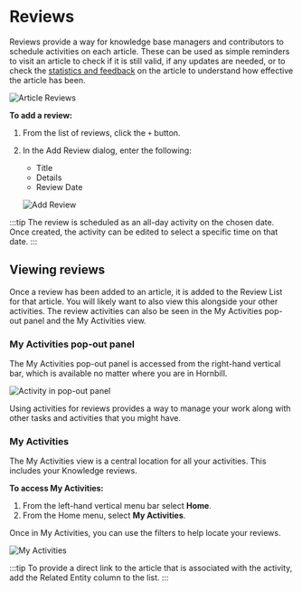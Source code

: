 # Reviews
Reviews provide a way for knowledge base managers and contributors to schedule activities on each article. These can be used as simple reminders to visit an article to check if it is still valid, if any updates are needed, or to check the [statistics and feedback](/servicemanager-user-guide/knowledge/knowledge-bases/articles/statistics) on the article to understand how effective the article has been. 

![Article Reviews](_books/servicemanager-user-guide/knowledge/images/review-list.png)

**To add a review:**
1. From the list of reviews, click the `+` button.
1. In the Add Review dialog, enter the following:
    * Title
    * Details
    * Review Date

    ![Add Review](_books/servicemanager-user-guide/knowledge/images/add-review.png)

:::tip
The review is scheduled as an all-day activity on the chosen date.  Once created, the activity can be edited to select a specific time on that date.
:::

## Viewing reviews
Once a review has been added to an article, it is added to the Review List for that article.  You will likely want to also view this alongside your other activities. The review activities can also be seen in the My Activities pop-out panel and the My Activities view.

### My Activities pop-out panel
The My Activities pop-out panel is accessed from the right-hand vertical bar, which is available no matter where you are in Hornbill.  

![Activity in pop-out panel](_books/servicemanager-user-guide/knowledge/images/review-in-activity-panel.png)

Using activities for reviews provides a way to manage your work along with other tasks and activities that you might have.

### My Activities
The My Activities view is a central location for all your activities.  This includes your Knowledge reviews.

**To access My Activities:**
1. From the left-hand vertical menu bar select **Home**.
2. From the Home menu, select **My Activities**.

Once in My Activities, you can use the filters to help locate your reviews.  

![My Activities](_books/servicemanager-user-guide/knowledge/images/my-activities.png)

:::tip
To provide a direct link to the article that is associated with the activity, add the Related Entity column to the list. 
:::